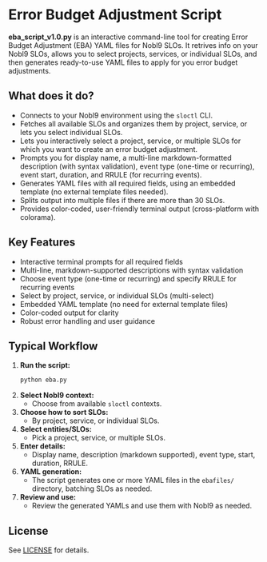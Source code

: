 # Error Budget Adjustment Script

**eba_script_v1.0.py** is an interactive command-line tool for creating Error Budget Adjustment (EBA) YAML files for Nobl9 SLOs. It retrives info on your Nobl9 SLOs, allows you to select projects, services, or individual SLOs, and then generates ready-to-use YAML files to apply for you error budget adjustments.

## What does it do?
- Connects to your Nobl9 environment using the `sloctl` CLI.
- Fetches all available SLOs and organizes them by project, service, or lets you select individual SLOs.
- Lets you interactively select a project, service, or multiple SLOs for which you want to create an error budget adjustment.
- Prompts you for display name, a multi-line markdown-formatted description (with syntax validation), event type (one-time or recurring), event start, duration, and RRULE (for recurring events).
- Generates YAML files with all required fields, using an embedded template (no external template files needed).
- Splits output into multiple files if there are more than 30 SLOs.
- Provides color-coded, user-friendly terminal output (cross-platform with colorama).

## Key Features
- Interactive terminal prompts for all required fields
- Multi-line, markdown-supported descriptions with syntax validation
- Choose event type (one-time or recurring) and specify RRULE for recurring events
- Select by project, service, or individual SLOs (multi-select)
- Embedded YAML template (no need for external template files)
- Color-coded output for clarity 
- Robust error handling and user guidance

## Typical Workflow
1. **Run the script:**
   ```sh
   python eba.py
   ```
2. **Select Nobl9 context:**
   - Choose from available `sloctl` contexts.
3. **Choose how to sort SLOs:**
   - By project, service, or individual SLOs.
4. **Select entities/SLOs:**
   - Pick a project, service, or multiple SLOs.
5. **Enter details:**
   - Display name, description (markdown supported), event type, start, duration, RRULE.
6. **YAML generation:**
   - The script generates one or more YAML files in the `ebafiles/` directory, batching SLOs as needed.
7. **Review and use:**
   - Review the generated YAMLs and use them with Nobl9 as needed.

## License
See [LICENSE](LICENSE) for details. 